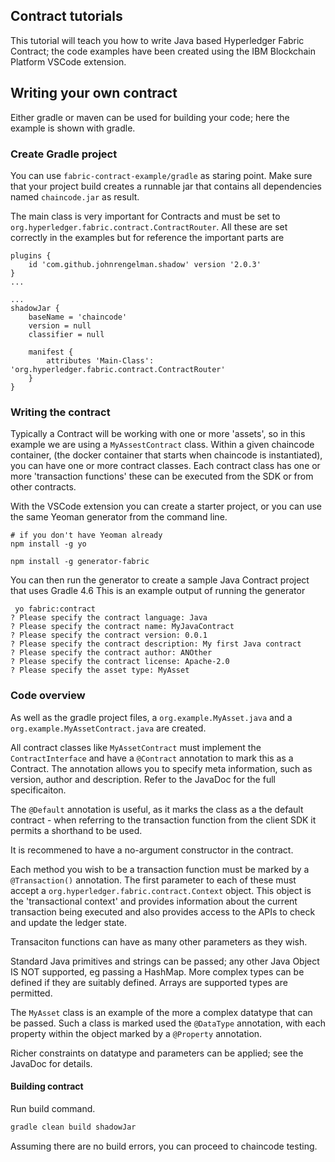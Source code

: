 ## Contract tutorials

This tutorial will teach you how to write Java based Hyperledger Fabric Contract; the code examples have been created using the IBM Blockchain Platform VSCode extension.

## Writing your own contract

Either gradle or maven can be used for building your code; here the example is shown with gradle.

### Create Gradle project
You can use `fabric-contract-example/gradle` as staring point. Make sure that your project build creates a runnable jar that contains all dependencies named `chaincode.jar` as result.

The main class is very important for Contracts and must be set to `org.hyperledger.fabric.contract.ContractRouter`.  All these are set correctly in the examples but for reference the important parts are

```
plugins {
    id 'com.github.johnrengelman.shadow' version '2.0.3'
}
...

...
shadowJar {
    baseName = 'chaincode'
    version = null
    classifier = null

    manifest {
        attributes 'Main-Class': 'org.hyperledger.fabric.contract.ContractRouter'
    }
}
```

### Writing the contract

Typically a Contract will be working with one or more 'assets', so in this example we are using a `MyAssestContract` class.  Within a given chaincode container,
 (the docker container that starts when chaincode is instantiated), you can have one or more contract classes. Each contract class has one or more
 'transaction functions' these can be executed from the SDK or from other contracts.

With the VSCode extension you can create a starter project, or you can use the same Yeoman generator from the command line.

```
# if you don't have Yeoman already
npm install -g yo

npm install -g generator-fabric
```

You can then run the generator to create a sample Java Contract project that uses Gradle 4.6
This is an example output of running the generator

```
 yo fabric:contract
? Please specify the contract language: Java
? Please specify the contract name: MyJavaContract
? Please specify the contract version: 0.0.1
? Please specify the contract description: My first Java contract
? Please specify the contract author: ANOther
? Please specify the contract license: Apache-2.0
? Please specify the asset type: MyAsset
```

### Code overview

As well as the gradle project files, a `org.example.MyAsset.java` and a `org.example.MyAssetContract.java` are
created.

All contract classes like `MyAssetContract` must implement the `ContractInterface` and have a `@Contract` annotation
to mark this as a Contract.  The annotation allows you to specify meta information, such as version, author
and description. Refer to the JavaDoc for the full specificaiton.

The `@Default` annotation is useful, as it marks the class as a the default contract - when referring to the
transaction function from the client SDK it permits a shorthand to be used.

It is recommened to have a no-argument constructor in the contract.

Each method you wish to be a transaction function must be marked by a `@Transaction()` annotation.
The first parameter to each of these must accept a `org.hyperledger.fabric.contract.Context` object. This
object is the 'transactional context' and provides information about the current transaction being executed
and also provides access to the APIs to check and update the ledger state.

Transaciton functions can have as many other parameters as they wish.

Standard Java primitives and strings can be passed; any other Java Object IS NOT supported, eg passing a HashMap.
More complex types can be defined if they are suitably defined.   Arrays are supported types are permitted.

The `MyAsset` class is an example of the more a complex datatype that can be passed. Such a class is
marked used the `@DataType` annotation, with each property within the object marked by a `@Property` annotation.

Richer constraints on datatype and parameters can be applied; see the JavaDoc for details.

#### Building contract

Run build command.

```bash
gradle clean build shadowJar
```
Assuming there are no build errors, you can proceed to chaincode testing.

